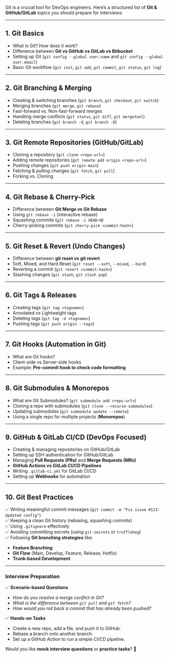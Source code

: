 Git is a crucial tool for DevOps engineers. Here’s a structured list of **Git & GitHub/GitLab** topics you should prepare for interviews:  

---

## **1. Git Basics**  
- What is Git? How does it work?  
- Difference between **Git vs GitHub vs GitLab vs Bitbucket**  
- Setting up Git (`git config --global user.name` and `git config --global user.email`)  
- Basic Git workflow (`git init`, `git add`, `git commit`, `git status`, `git log`)  

---

## **2. Git Branching & Merging**  
- Creating & switching branches (`git branch`, `git checkout`, `git switch`)  
- Merging branches (`git merge`, `git rebase`)  
- Fast-forward vs. Non-fast-forward merges  
- Handling merge conflicts (`git status`, `git diff`, `git mergetool`)  
- Deleting branches (`git branch -d`, `git branch -D`)  

---

## **3. Git Remote Repositories (GitHub/GitLab)**  
- Cloning a repository (`git clone <repo-url>`)  
- Adding remote repositories (`git remote add origin <repo-url>`)  
- Pushing changes (`git push origin main`)  
- Fetching & pulling changes (`git fetch`, `git pull`)  
- Forking vs. Cloning  

---

## **4. Git Rebase & Cherry-Pick**  
- Difference between **Git Merge vs Git Rebase**  
- Using `git rebase -i` (interactive rebase)  
- Squashing commits (`git rebase -i HEAD~N`)  
- Cherry-picking commits (`git cherry-pick <commit-hash>`)  

---

## **5. Git Reset & Revert (Undo Changes)**  
- Difference between **git reset vs git revert**  
- Soft, Mixed, and Hard Reset (`git reset --soft`, `--mixed`, `--hard`)  
- Reverting a commit (`git revert <commit-hash>`)  
- Stashing changes (`git stash`, `git stash pop`)  

---

## **6. Git Tags & Releases**  
- Creating tags (`git tag <tagname>`)  
- Annotated vs Lightweight tags  
- Deleting tags (`git tag -d <tagname>`)  
- Pushing tags (`git push origin --tags`)  

---

## **7. Git Hooks (Automation in Git)**  
- What are Git hooks?  
- Client-side vs Server-side hooks  
- Example: **Pre-commit hook to check code formatting**  

---

## **8. Git Submodules & Monorepos**  
- What are Git Submodules? (`git submodule add <repo-url>`)  
- Cloning a repo with submodules (`git clone --recurse-submodules`)  
- Updating submodules (`git submodule update --remote`)  
- Using a single repo for multiple projects (**Monorepos**)  

---

## **9. GitHub & GitLab CI/CD (DevOps Focused)**  
- Creating & managing repositories on GitHub/GitLab  
- Setting up SSH authentication for GitHub/GitLab  
- Managing **Pull Requests (PRs)** and **Merge Requests (MRs)**  
- **GitHub Actions vs GitLab CI/CD Pipelines**  
- Writing `.gitlab-ci.yml` for GitLab CI/CD  
- Setting up **Webhooks** for automation  

---

## **10. Git Best Practices**  
✅ Writing meaningful commit messages (`git commit -m "Fix issue #123: Updated config"`)  
✅ Keeping a clean Git history (rebasing, squashing commits)  
✅ Using `.gitignore` effectively  
✅ Avoiding committing secrets (using `git-secrets` or `trufflehog`)  
✅ Following **Git branching strategies** like:  
   - **Feature Branching**  
   - **Git Flow** (Main, Develop, Feature, Release, Hotfix)  
   - **Trunk-based Development**  

---

### **Interview Preparation**
✅ **Scenario-based Questions**  
   - *How do you resolve a merge conflict in Git?*  
   - *What is the difference between `git pull` and `git fetch`?*  
   - *How would you roll back a commit that has already been pushed?*  

✅ **Hands-on Tasks**  
   - Create a new repo, add a file, and push it to GitHub.  
   - Rebase a branch onto another branch.  
   - Set up a GitHub Action to run a simple CI/CD pipeline.  

Would you like **mock interview questions** or **practice tasks**? 🚀
